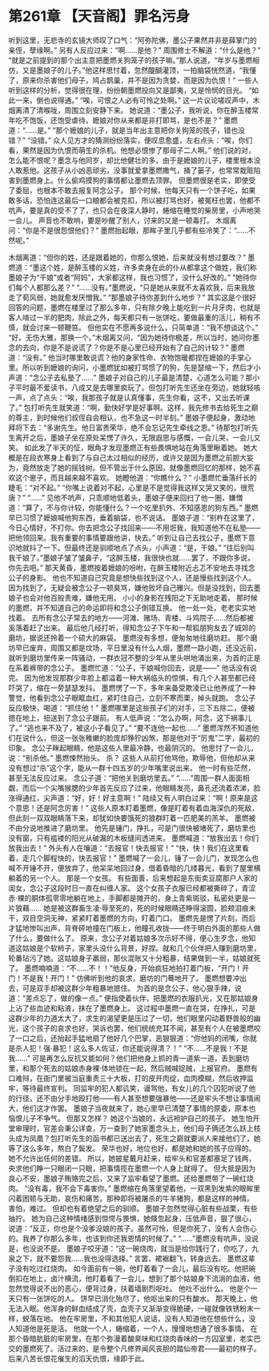 # 第261章 【天音阁】罪名污身
听到这里，无悲寺的玄镜大师叹了口气：“阿弥陀佛，墨公子果然并非是薛掌门的亲侄，孽缘啊。”
另有人反应过来：“啊……是他？”
周围修士不解道：“什么是他？”
“就是之前提到的那个出主意把墨燃关狗笼子的孩子嘛。”那人说道，“年岁与墨燃相仿，又是墨娘子的儿子。”他这样思忖着，忽然醍醐灌顶，一拍脑袋恍然道，“我懂了，原来你杀害他们母子，鸠占鹊巢，并不是因为贪婪，而是因为仇恨！”
一些人听到这样的分析，觉得很在理，纷纷朝墨燃投向又是鄙夷，又是怜悯的目光。
“如此一来，倒也说得通。”
“唉，可恨之人必有可怜之处啊。”
这一片议论嗟叹声中，木烟离清了清喉咙，周围立刻安静下来。
她说道：“墨公子，我听说，你在醉玉楼常年吃不饱饭，还饱受虐待，嬷娘对你从来都是非打即骂，是也不是？”
墨燃道：“……是。”
“那个嬷娘的儿子，就是当年出主意把你关狗笼的孩子，错也没错？”
“没错。”
众人见方才的猜测纷纷落实，便叹息愈盛，左右点头：“唉，你们看，果然是因为仇恨而萌生的杀机。他想必恨惨了那母子二人啊。”
他们说的对，怎么能不恨呢？墨念与他同岁，却比他健壮的多，由于是嬷娘的儿子，楼里根本没人敢惹他。这孩子从小凶恶顽劣，没事就爱拿墨燃撒气，捅了篓子，也常常栽赃陷害到墨燃身上。什么偷鸡摸狗的事情都让墨燃去顶罪。
但墨燃很是老实，即使受了委屈，也根本不敢去报复阿念公子。
那个时候，他每天只有一个饼子吃，如果敢多话，恐怕连这最后一口粮都会被克扣，所以被打骂也好，被冤枉也罢，他都不吭声，要是真的受不了了，也只会在夜深人静时，蜷缩在睡觉的柴房里，小声地哭一会儿。
声音也不敢响，要是吵醒了别人，讨来的又是一顿毒打。
木烟离问：“你是不是很怨恨他们？”
墨燃抬起眼，那眸子里几乎都有些冷笑了：“……不然呢。”

木烟离道：“但你的姓，还是跟着她的，你那么恨她，后来就没有想过要改？”
墨燃道：“墨这个姓，是醉玉楼的义姓，许多卖身在此的仆从都拿这个做姓，我们称墨娘子为“干娘”或者“阿妈”，大家都这样，我也习惯了，没什么好改的。”
“她待你们每个人都那么差？”
“……没有。”墨燃说，“只是她从来就不太喜欢我，后来我放走了荀风弱，她就愈发厌憎我。”
“那墨娘子待你差到什么地步？”
其实这是个很好回答的问题，墨燃在楼里过了那么多年，只有除夕晚上能吃到一片月牙肉，也就是客人啃过一半的肥肉，除此之外，每天都只有一张饼吃，要做最重的活儿，稍有不慎，就会讨来一顿鞭笞。
但他实在不愿再多说什么，只简单道：“我不想谈这个。”
“好。无伤大雅，那换一个。”木烟离又问，“因为她待你极差，所以当时，她问你墨念的去向，你是不是说谎了？你是不是心里已经开始有了自己的计较？”
墨燃道：“没有。”
他当时哪里敢说谎？他的身家性命、衣物饱暖都捏在嬷娘的手掌心里。所以听到嬷娘的询问，小墨燃犹如被打骂惯了的狗，先是瑟缩一下，然后才小声道：“念公子去私塾了……”
墨娘子对自己的儿子最是清楚，心道怎么可能？那小子平时最不爱读书，八成又是去哪里疯玩了。但包打听先生还坐在旁边，她就轻咳一声，点了点头：“唉，我那孩子就是认真懂事，先生你看，这不，又出去听课了。”
包打听先生就笑道：“啊，勤快好学是好事啊。这样，我先修书去给死生之巅的尊主，到时候他们叔侄自会相认，也不急这一时半刻。”
墨娘子便起身，激动地拜将下去：“多谢先生。他日富贵荣华，绝不会忘记先生牵线之恩。”
待那包打听先生离开之后，墨娘子坐在原处呆愣了许久，无限遐思与感慨，一会儿哭，一会儿又笑。
如此发了半天的怔，眼角才发现墨燃正有些畏惧地站在角落里瞅着她。
她大概是在段衣寒身上看到了与自己太过相似的经历，或许又是因为墨燃之前胆大妄为，竟然放走了她的摇钱树。但不管出于什么原因，就像墨燃回忆的那样，她不喜欢这个崽子，而且越来越不喜欢。
她瞪他道：“你瞧什么？”
小墨燃忙垂落纤长的睫毛：“对不起。”
“你嘴上说着对不起，心里是不是觉得我这样又哭又笑的，很荒唐？”
“……”
见他不吭声，只乖顺地低着头，墨娘子便来回扫了他一圈，嫌憎道：“算了，不与你计较，你能懂什么？一个吃里扒外、不知感恩的狗东西。”
墨燃早已习惯了嬷娘喊他狗东西，垂着脑袋，也不说话。
墨娘子道：“别杵在这里了，今日心情好，不打你。你去把念公子找回来——不用诳我，我知道他不在私塾——把他领回来。我有重要的事情要跟他讲，快去。”
听到让自己去找公子，墨燃下意识地就抖了一下。但最终还是驯顺地点了点头，小声道：“是，干娘。”
“往后别叫我干娘了。”墨娘子皱了皱鼻子，“这醉玉楼，我很快也就……罢了，不跟你多说，你先去吧。”
那天黄昏，墨燃按着嬷娘的吩咐，在醉玉楼附近忐忑不安地去寻找念公子的身影。
他也不知道自己究竟是想快些找到这个人，还是慢些找到这个人。因为找到了，无疑会被念公子一顿臭骂，嫌他败坏自己雅兴。但是没找到，回去墨娘子也会对他百般责难，嫌他无用。
小小的身影在残阳之下无助地走着。
那时候的墨燃，并不知道自己的命运即将和念公子倒错互换。
他一处一处，老老实实地找着。
去所有念公子常去的地方——河滩、赌场、青楼、斗鸡院子……然后都被奚落着赶了出来。
最后他几经打听，得知念公子下午和一帮狐朋狗友去了城郊的磨坊，据说还拎着一个硕大的麻袋。
墨燃没有多想，便匆匆地往磨坊赶。
那个磨坊早已废弃，周围又都是坟场，平日里没有什么人烟，墨燃一路小跑，还没近前，就听到磨坊里传来一阵骚动，一群衣冠不整的少年从里头哄地涌出来，为首的正是在系着裤带的念公子。
墨燃忙道：“公子，干娘喊你回去，说是——”
他话没有说完。
因为他发现那群少年脸上都溢着一种大祸临头的惊惧，有几个人甚至都已经吓哭了，缩在一旁瑟瑟发抖。
墨燃愣了一下，多年来备受欺凌已让他养成了一种警觉，他看到念公子眼眶血红，紧盯住自己，立刻不寒而栗，掉头就跑。
念公子反应极快，喝道：“抓住他！”
墨燃哪里是这些孩子们的对手，三下五除二，便被摁在地上，扭送到了念公子跟前。
有人低声说：“怎么办啊，阿念，这下祸事儿了。”
“逃也来不及了，被这小子看见了。”
“要不连他一起也……”
墨燃浑然不知道他们在说什么，但这一张张稚嫩的脸庞却狰狞凶煞，那是他对于“厉鬼”二字，最初的印象。
念公子眯起眼睛，他是这些人里最冷静，也最阴沉的。
他思忖了一会儿，说：“别杀他。”
墨燃悚然抬头。
杀？
这些人从前打他骂他，欺辱他，但他却从来没有想过“杀”这个字，能从一群十四五岁的少年嘴里说出来。
他一时有些茫然，甚至无法反应过来。
念公子道：“把他关到磨坊里去。”
“……”周围一群人面面相觑，而后一个尖嘴猴腮的少年首先反应了过来，他眼睛发亮，鼻孔还流着浓涕，脸涨得通红，尖声道：“好，好！好主意啊！”
陆续又有人明白过来：“啊！原来是这个意思！还是阿念厉害！”
这些人原本盯着墨燃，像是盯着有着血海深仇的死敌，但此刻一双双眼睛落下来，却犹如快要饿死的狼群盯着一匹肥美的羔羊。
墨燃被不由分说地推进了磨坊里。
他先是锤门，挣扎，可是门很快被堵死了，磨坊里也没有窗，只有褴褛的阳光从破漏的木板缝间透进来。
墨燃喊道：“放我出去！你们放我出去！”
外头有人在嚷道：“去报官！快去报官！”
“快，快！我们在这里看着，走几个脚程快的，快去报官！”
墨燃喊了一会儿，锤了一会儿门，发现怎么也喊不开锤不开，便放弃了，他呆呆地回过身，借着昏暗的几缕暮光，看到了屋里横躺着的另一个人。
那是一个女孩。
有些面善，后来想起是东街卖豆腐那户人家的闺女，念公子这段时日一直在纠缠人家。
这个女孩子衣服已经都被撕碎了，青涩赤·裸的胴体孤零零地躺在地上，手脚都是摊开的，身上青紫斑驳，私密处更是一片狼藉……
她是被这群畜生凌·辱至死的，死的时候眼睛还睁得滚圆，脸颊泪痕未干，双目空洞无神，紧紧盯着墨燃的方向，盯着门口。
墨燃先是愣了片刻，而后才猛地惨叫出声，背脊砰地撞在门板上，他瞳孔收拢——终于明白外面的那些人做了什么，要做什么了。
原来，念公子对着姑娘多次示好不得，便心生歹念，他知道这姑娘是个软柿子，家里头没什么背景，好捏。就和几个伙伴把人赚到磨坊里，轮番玷污了她。这姑娘身子羸弱，那伙混账又十分粗暴，结果做到一半，姑娘就死了。
墨燃喃喃道：“不……不！！”他反身，开始疯狂地拍打着门板，“开门！开门！不是我！开门！”
仿佛听到他的哀求，磨坊的门蓦地开了。
墨燃想要冲出去，可是双手却被这群少年粗暴地摁住。
为首的是念公子，他心狠手辣，说道：“差点忘了，做的像一点。”
便指使着伙伴，把墨燃的衣服扒光，又在那姑娘身上沾了些血迹和粘液，抹在了墨燃身上。
这过程中墨燃一直在哭，在挣扎，可是这群少年的力道太大了，求生的渴望更是压过了一切，他们眼里闪动着野兽般的幽光，这个孩子的哀求也好，哭诉也罢，他们统统充耳不闻，甚至有个人在被墨燃咬了一口之后，还抬起手猛地扇了他好几个巴掌，恶狠狠道：“你他妈的闭嘴，你就是杀人犯！强·暴犯！这么多人佐证，你还能说得清？！”
“不……不是我！不是我……”
可是再怎么反抗又能如何？他们把他身上抓的青一道紫一道，丢到磨坊里，和那个死去的姑娘赤身裸·体地锁在一起，然后贼喊捉贼，上报官府。
墨燃有口难辩，在衙门里被当庭重责三十大板，打的皮开肉绽，血肉模糊，然后收押监牢，等待最终宣判。
同监牢的犯人都讥笑，谩骂他，有女儿的几个囚犯听说了他的行径，还不由分手地殴打他——有人甚至想要强暴他——还是牢头不想让事情闹大，他们这才作罢。
墨娘子当夜就来了，她心里早已清楚了事情的原委，原本也恼恨儿子不争气。
但那又怎样？
她这个当娘的，永远袒护自己的孩子。
她生怕开堂审理时，官差会秉公详查，万一查到了她家墨念头上，他们母子俩还怎么跃上枝头成为凤凰？包打听先生的函书都已送出去了，死生之巅就要派人来接他们了，她等了这么多年，熬白了鬓发。
荣华也好，地位也好，都是她和她的孩子应得的。
她不允许出任何的差错。
所以，她披星戴月赶来，给牢头和官差都塞足了钱两，央求他们睁一只眼闭一只眼，把事情揽在墨燃一个人身上就得了。
但大抵是因为良心不安，墨娘子贿赂完之后，又来了监牢看望了墨燃。还给墨燃带了一碗红烧肉。
“没有毒，我不会下毒害你。”
墨燃缩在角落里望着他，一双黑到发紫的眼眸里闪着困顿与无助，哀伤和痛苦。那种即将被屠杀的牛羊猪狗，都是这样的神情。
害怕，难过。
但却也有着绝望之后的驯顺。
墨娘子忽然觉得心脏有些战栗，有些抽拧。
她为自己这种情绪感到惊愕与畏惧，她倏忽起身，压低声音，狠了很心，说道：“反正，你也是个没爹没娘的孩子。虽然可怜，但是你死了，没有人会伤心的。我养了你那么多年，也该到你还我恩情的时候了。”
“……”墨燃没有吭声，没说是，也没说不是。
墨娘子咬牙道：“这一碗烧肉，就当是给你践行了，你吃了，九泉之下，就不要怨我……我也没得选择。”
言罢，裙裾翻飞，转身远去。
墨燃这辈子没有吃过红烧肉。
如今面前有一碗，他盯着看了一会儿，最后没有吃。他把碗倒扣在地上，卤汁横流，他盯着看了一会儿，想到了那个姑娘身下流淌的血液，他忽然觉得说不出的恶心，便背过身，扶着墙剧烈呕吐。
他吐不出什么。
他是个一天只有一张饼吃的人。
饼早已消化殆尽了，他呕出来的只有酸水。
那天晚上，他无法入眠。他浑身的鲜血结成了壳，血壳子又渐渐变得脆硬，一碰就像铁锈粉末一样，蜕落在地。
他在牢房里，不和其他犯人说话，没有人知道他在想些什么，没人知道他是死是活。
他就一个人，蜷缩着，一个人，慢慢地想通了很多事情。
在那个昏暗肮脏的牢房里，在那个弥漫着酸臭味和红烧肉香味的一方囚室里，老实巴交的墨燃死了。活过来的，是令整个凡修界闻风丧胆的踏仙帝君——最初的样子。
后来八苦长恨花催生的滔天仇恨，缘即于此。
